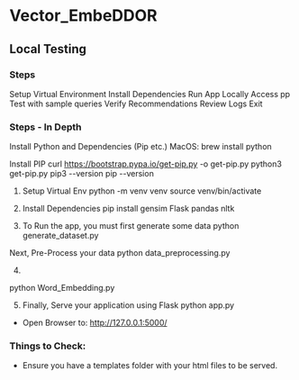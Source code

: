 # Vector_EmbeDDOR





## Local Testing 

### Steps
Setup Virtual Environment
Install Dependencies 
Run App Locally 
Access pp 
Test with sample queries 
Verify Recommendations 
Review Logs 
Exit 



### Steps - In Depth 

Install Python and Dependencies (Pip etc.)
MacOS: brew install python 

Install PIP 
curl https://bootstrap.pypa.io/get-pip.py -o get-pip.py
python3 get-pip.py
pip3 --version
pip --version


1. Setup Virtual Env
python -m venv venv 
source venv/bin/activate 

2. Install Dependencies 
pip install gensim Flask pandas nltk 

3. To Run the app, you must first generate some data 
python generate_dataset.py 

Next, Pre-Process your data
python data_preprocessing.py

4. 
python Word_Embedding.py 


5. Finally, Serve your application using Flask
python app.py

- Open Browser to: http://127.0.0.1:5000/


### Things to Check: 
- Ensure you have a templates folder with your html files to be served.
